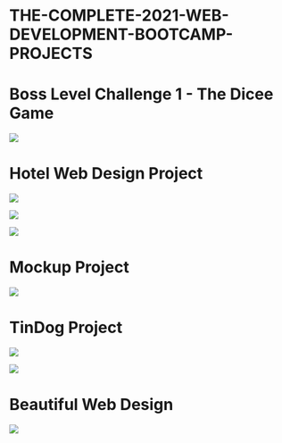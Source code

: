 # THE-COMPLETE-2021-WEB-DEVELOPMENT-BOOTCAMP-PROJECTS

# Boss Level Challenge 1 - The Dicee Game

![](https://raw.githubusercontent.com/ARBUCHELI/THE-COMPLETE-2021-WEB-DEVELOPMENT-BOOTCAMP-PROJECTS/master/images/dicee.jpg)

# Hotel Web Design Project

![](https://raw.githubusercontent.com/ARBUCHELI/THE-COMPLETE-2021-WEB-DEVELOPMENT-BOOTCAMP-PROJECTS/master/images/1.png)

![](https://raw.githubusercontent.com/ARBUCHELI/THE-COMPLETE-2021-WEB-DEVELOPMENT-BOOTCAMP-PROJECTS/master/images/2.png)

![](https://raw.githubusercontent.com/ARBUCHELI/THE-COMPLETE-2021-WEB-DEVELOPMENT-BOOTCAMP-PROJECTS/master/images/3.png)

# Mockup Project

![](https://raw.githubusercontent.com/ARBUCHELI/THE-COMPLETE-2021-WEB-DEVELOPMENT-BOOTCAMP-PROJECTS/master/images/New%20Wireframe%202.png)

# TinDog Project

![](https://raw.githubusercontent.com/ARBUCHELI/THE-COMPLETE-2021-WEB-DEVELOPMENT-BOOTCAMP-PROJECTS/master/images/tindog1.jpg)

![](https://raw.githubusercontent.com/ARBUCHELI/THE-COMPLETE-2021-WEB-DEVELOPMENT-BOOTCAMP-PROJECTS/master/images/tindog2.jpg)

# Beautiful Web Design

![](https://raw.githubusercontent.com/ARBUCHELI/THE-COMPLETE-2021-WEB-DEVELOPMENT-BOOTCAMP-PROJECTS/master/images/cooldesign.jpg)
